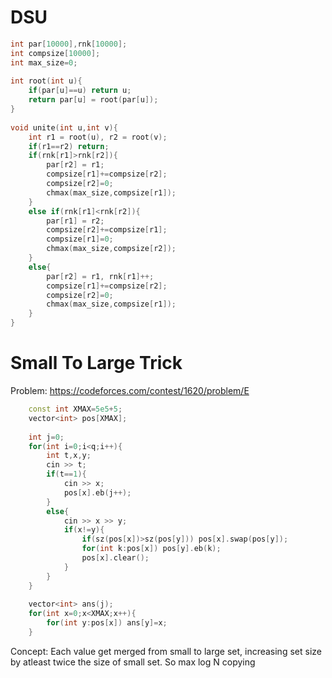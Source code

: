 # DSU

```cpp
int par[10000],rnk[10000];
int compsize[10000];
int max_size=0;
 
int root(int u){
	if(par[u]==u) return u;
    return par[u] = root(par[u]);
}
 
void unite(int u,int v){
	int r1 = root(u), r2 = root(v);
	if(r1==r2) return;
    if(rnk[r1]>rnk[r2]){
    	par[r2] = r1;
    	compsize[r1]+=compsize[r2];
    	compsize[r2]=0;
    	chmax(max_size,compsize[r1]);
    }
    else if(rnk[r1]<rnk[r2]){
    	par[r1] = r2;
   		compsize[r2]+=compsize[r1];
   		compsize[r1]=0;
   		chmax(max_size,compsize[r2]);
    }
    else{
    	par[r2] = r1, rnk[r1]++;
    	compsize[r1]+=compsize[r2];
    	compsize[r2]=0;
    	chmax(max_size,compsize[r1]);
    }
}
```
# Small To Large Trick 

Problem: https://codeforces.com/contest/1620/problem/E

```cpp
	const int XMAX=5e5+5; 
	vector<int> pos[XMAX];
 
	int j=0;
	for(int i=0;i<q;i++){
		int t,x,y;
		cin >> t;
		if(t==1){
			cin >> x;
			pos[x].eb(j++);
		}
		else{
			cin >> x >> y;
			if(x!=y){
				if(sz(pos[x])>sz(pos[y])) pos[x].swap(pos[y]);
				for(int k:pos[x]) pos[y].eb(k);
				pos[x].clear();
			}
		}
	}
 
	vector<int> ans(j);
	for(int x=0;x<XMAX;x++){
		for(int y:pos[x]) ans[y]=x;
	}
```

Concept: Each value get merged from small to large set, increasing set size by atleast twice the size of small set. So max log N copying
